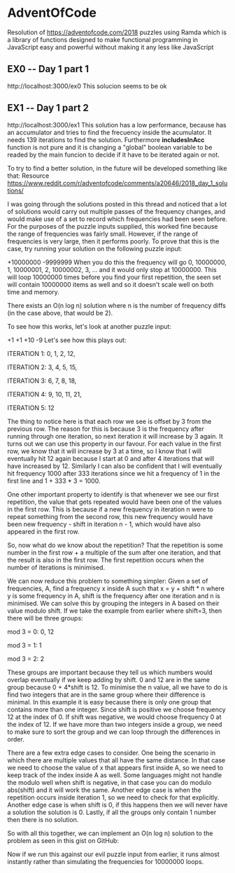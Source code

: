# AdventOfCode

Resolution of https://adventofcode.com/2018 puzzles using Ramda which is a library of functions designed to make functional programming in JavaScript easy and powerful without making it any less like JavaScript

## EX0 -- Day 1 part 1
http://localhost:3000/ex0
This solucion seems to be ok


## EX1 -- Day 1 part 2
http://localhost:3000/ex1
This solution has a low performance, because has an accumulator and tries to find the frecuency inside the acumulator. It needs 139 iterations to find the solution.
Furthermore **includesInAcc** function is not pure and it is changing a "global" boolean variable to be readed by the main funcion to decide if it have to be iterated again or not.

To try to find a better solution, in the future will be developed something like that: Resource https://www.reddit.com/r/adventofcode/comments/a20646/2018_day_1_solutions/

I was going through the solutions posted in this thread and noticed that a lot of solutions would carry out multiple passes of the frequency changes, and would make use of a set to record which frequencies had been seen before. For the purposes of the puzzle inputs supplied, this worked fine because the range of frequencies was fairly small. However, if the range of frequencies is very large, then it performs poorly. To prove that this is the case, try running your solution on the following puzzle input:

+10000000
-9999999
When you do this the frequency will go 0, 10000000, 1, 10000001, 2, 10000002, 3, ... and it would only stop at 10000000. This will loop 10000000 times before you find your first repetition, the seen set will contain 10000000 items as well and so it doesn't scale well on both time and memory.

There exists an O(n log n) solution where n is the number of frequency diffs (in the case above, that would be 2).

To see how this works, let's look at another puzzle input:

+1
+1
+10
-9
Let's see how this plays out:

ITERATION 1: 0, 1, 2, 12,

ITERATION 2: 3, 4, 5, 15,

ITERATION 3: 6, 7, 8, 18,

ITERATION 4: 9, 10, 11, 21,

ITERATION 5: 12

The thing to notice here is that each row we see is offset by 3 from the previous row. The reason for this is because 3 is the frequency after running through one iteration, so next iteration it will increase by 3 again. It turns out we can use this property in our favour. For each value in the first row, we know that it will increase by 3 at a time, so I know that I will eventually hit 12 again because I start at 0 and after 4 iterations that will have increased by 12. Similarly I can also be confident that I will eventually hit frequency 1000 after 333 iterations since we hit a frequency of 1 in the first line and 1 + 333 * 3 = 1000.

One other important property to identify is that whenever we see our first repetition, the value that gets repeated would have been one of the values in the first row. This is because if a new frequency in iteration n were to repeat something from the second row, this new frequency would have been new frequency - shift in iteration n - 1, which would have also appeared in the first row.

So, now what do we know about the repetition? That the repetition is some number in the first row + a multiple of the sum after one iteration, and that the result is also in the first row. The first repetition occurs when the number of iterations is minimised.

We can now reduce this problem to something simpler: Given a set of frequencies, A, find a frequency x inside A such that x = y + shift * n where y is some frequency in A, shift is the frequency after one iteration and n is minimised. We can solve this by grouping the integers in A based on their value modulo shift. If we take the example from earlier where shift=3, then there will be three groups:

mod 3 = 0: 0, 12

mod 3 = 1: 1

mod 3 = 2: 2

These groups are important because they tell us which numbers would overlap eventually if we keep adding by shift. 0 and 12 are in the same group because 0 + 4*shift is 12. To minimise the n value, all we have to do is find two integers that are in the same group where their difference is minimal. In this example it is easy because there is only one group that contains more than one integer. Since shift is positive we choose frequency 12 at the index of 0. If shift was negative, we would choose frequency 0 at the index of 12. If we have more than two integers inside a group, we need to make sure to sort the group and we can loop through the differences in order.

There are a few extra edge cases to consider. One being the scenario in which there are multiple values that all have the same distance. In that case we need to choose the value of x that appears first inside A, so we need to keep track of the index inside A as well. Some languages might not handle the modulo well when shift is negative, in that case you can do modulo abs(shift) and it will work the same. Another edge case is when the repetition occurs inside iteration 1, so we need to check for that explicitly. Another edge case is when shift is 0, if this happens then we will never have a solution the solution is 0. Lastly, if all the groups only contain 1 number then there is no solution.

So with all this together, we can implement an O(n log n) solution to the problem as seen in this gist on GitHub:

Now if we run this against our evil puzzle input from earlier, it runs almost instantly rather than simulating the frequencies for 10000000 loops.

